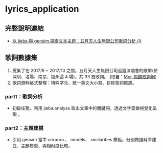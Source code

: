 # lyrics_application
## 完整說明連結
* [以 jieba 與 gensim 探索文本主題：五月天人生無限公司歌詞分析 (I)](https://medium.com/pyladies-taiwan/%E4%BB%A5-jieba-%E8%88%87-gensim-%E6%8E%A2%E7%B4%A2%E6%96%87%E6%9C%AC%E4%B8%BB%E9%A1%8C-%E4%BA%94%E6%9C%88%E5%A4%A9%E4%BA%BA%E7%94%9F%E7%84%A1%E9%99%90%E5%85%AC%E5%8F%B8%E6%AD%8C%E8%A9%9E%E5%88%86%E6%9E%90-i-cd2147b89083)


## 歌詞數據集

1. 蒐集了在 2017/9 ~ 2017/10 之間，五月天人生無限公司巡迴演唱會的歌單(於深圳、洛陽、南京、福州這 4 場)，共 33 首歌詞。 (取自：[Moji 魔鏡歌詞網](https://mojim.com/))
2. 歌詞資料格式整理：特殊字元、統一英文大小寫、排除歌詞雜訊。

### part1：歌詞分析

- 初級任務，利用 jieba.analyse 取出文章中的關鍵詞，透過文字雲做視覺化呈現 。

### part2：主題建模

- 引用 gensim 當中 corpora 、 models、 similarities 模組，分別做語料庫建立、主題模型、與相似度比較。

